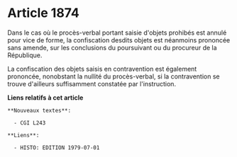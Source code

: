 # Article 1874

Dans le cas où le procès-verbal portant saisie d'objets prohibés est annulé pour vice de forme, la confiscation desdits
objets est néanmoins prononcée sans amende, sur les conclusions du poursuivant ou du procureur de la République.

La confiscation des objets saisis en contravention est également prononcée, nonobstant la nullité du procès-verbal, si la
contravention se trouve d'ailleurs suffisamment constatée par l'instruction.

**Liens relatifs à cet article**

	**Nouveaux textes**:

	  - CGI L243

	**Liens**:

	  - HISTO: EDITION 1979-07-01
